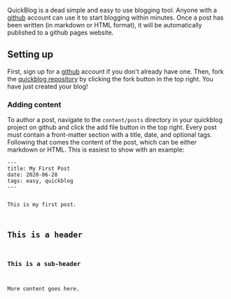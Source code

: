 <p>QuickBlog is a dead simple and easy to use blogging tool. Anyone with a <a href="github.com">github</a> account can use it to start blogging within minutes. Once a post has been written (in markdown or HTML format), it will be automatically published to a github pages website.</p>
<h2 id="setting-up">Setting up</h2>
<p>First, sign up for a <a href="github.com">github</a> account if you don&#39;t already have one. Then, fork the <a href="https://github.com/anorwell/quickblog">quickblog repository</a> by clicking the fork button in the top right. You have just created your blog!</p>
<h3 id="adding-content">Adding content</h3>
<p>To author a post, navigate to the <code>content/posts</code> directory in your quickblog project on github and click the add file button in the top right. Every post must contain a front-matter section with a title, date, and optional tags. Following that comes the content of the post, which can be either markdown or HTML. This is easiest to show with an example:</p>
<pre><code>---
title: My First Post
date: 2020-06-28
tags: easy, quickblog
---

This is my first post.

## This is a header
### This is a sub-header

More content goes here.
</code></pre>
